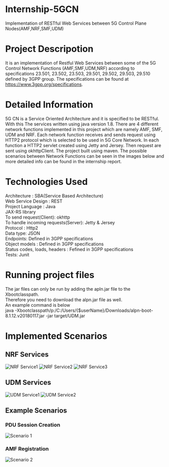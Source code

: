 # Internship-5GCN
Implementation of RESTful Web Services between 5G Control Plane Nodes(AMF,NRF,SMF,UDM)

# Project Descripotion
It is an implementation of Restful Web Services between some of the 5G Control Network Functions
(AMF,SMF,UDM,NRF) according to specifications 23.501, 23.502, 23.503, 29.501, 29.502, 
29.503, 29.510 defined by 3GPP group. The specifications can be found at https://www.3gpp.org/specifications.

# Detailed Information
5G CN is a Service Oriented Architecture and it is specified to be RESTful. With this
The services written using java version 1.8. There are 4 different network functions implemented in this project which are namely AMF, SMF, UDM and NRF. Each network function receives and sends request using HTTP2 protocol which is selected to be used in 5G Core Network. In each function a HTTP2 servlet created using Jetty and Jersey. Then request are sent using okhttpClient. The project built using maven. The possible scenarios between Network Functions can be seen in the images below and more detailed info can be found in the internship report.

# Technologies Used
Architecture : SBA(Service Based Architecture)<br/>
Web Service Design : REST<br/>
Project Language : Java<br/>
JAX-RS library<br/>
To send request(Client): okhttp<br/>
To handle incoming requests(Server): Jetty & Jersey<br/>
Protocol : Http2<br/>
Data type: JSON<br/>
Endpoints: Defined in 3GPP specifications<br/>
Object models : Defined in 3GPP specifications<br/>
Status codes, loads, headers : Fefined in 3GPP specifications<br/>
Tests: Junit<br/>

# Running project files
The jar files can only be run by adding the apln.jar file to the Xbootclasspath.<br/> Therefore you need to download the alpn.jar file as well.<br/>
An example command is below <br/>
java -Xbootclasspath/p:/C:/Users/{$userName}/Downloads/alpn-boot-8.1.12.v20180117.jar -jar target/UDM.jar

# Implemented Scenarios
## NRF Services
![NRF Service1](https://github.com/bubblecounter/Internship-5GCN/blob/master/5GCN%20Schemes/NRF%20Serviecs/NRF%20Services-1.png? "NRF Service")
![NRF Service2](https://github.com/bubblecounter/Internship-5GCN/blob/master/5GCN%20Schemes/NRF%20Serviecs/NRF%20Services-2.png? "NRF Service2")
![NRF Service3](https://github.com/bubblecounter/Internship-5GCN/blob/master/5GCN%20Schemes/NRF%20Serviecs/NRF%20Services-3.png? "NRF Service3")

## UDM Services
![UDM Service1](https://github.com/bubblecounter/Internship-5GCN/blob/master/5GCN%20Schemes/UDM%20Services/UDM%20Services-1.png? "UDM Service")
![UDM Service2](https://github.com/bubblecounter/Internship-5GCN/blob/master/5GCN%20Schemes/UDM%20Services/UDM%20Services-2.png? "UDM Service")

## Example Scenarios
### PDU Session Creation
![Scenario 1](https://github.com/bubblecounter/Internship-5GCN/blob/master/5GCN%20Schemes/SMF%20Services/PDU%20Session%20Creation-1.png?  "Scenario 1")
### AMF Registration
![Scenario 2](https://github.com/bubblecounter/Internship-5GCN/blob/master/5GCN%20Schemes/UDM%20Services/AMFRegistration-1.png?  "Scenario 2")
